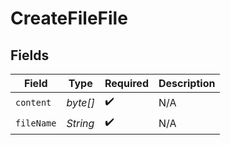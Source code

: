 # CreateFileFile


## Fields

| Field              | Type               | Required           | Description        |
| ------------------ | ------------------ | ------------------ | ------------------ |
| `content`          | *byte[]*           | :heavy_check_mark: | N/A                |
| `fileName`         | *String*           | :heavy_check_mark: | N/A                |